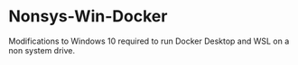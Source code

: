 # Nonsys-Win-Docker
Modifications to Windows 10 required to run Docker Desktop and WSL on a non system drive.
